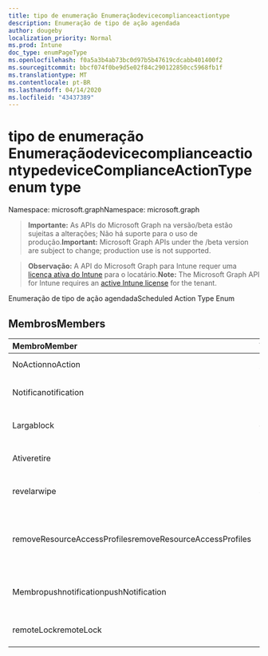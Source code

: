 ```yaml
---
title: tipo de enumeração Enumeraçãodevicecomplianceactiontype
description: Enumeração de tipo de ação agendada
author: dougeby
localization_priority: Normal
ms.prod: Intune
doc_type: enumPageType
ms.openlocfilehash: f0a5a3b4ab73bc0d97b5b47619cdcabb401400f2
ms.sourcegitcommit: bbcf074f0be9d5e02f84c290122850cc5968fb1f
ms.translationtype: MT
ms.contentlocale: pt-BR
ms.lasthandoff: 04/14/2020
ms.locfileid: "43437389"
---
```

# <a name="devicecomplianceactiontype-enum-type"></a><span data-ttu-id="86854-103">tipo de enumeração Enumeraçãodevicecomplianceactiontype</span><span class="sxs-lookup"><span data-stu-id="86854-103">deviceComplianceActionType enum type</span></span>

<span data-ttu-id="86854-104">Namespace: microsoft.graph</span><span class="sxs-lookup"><span data-stu-id="86854-104">Namespace: microsoft.graph</span></span>

> <span data-ttu-id="86854-105">**Importante:** As APIs do Microsoft Graph na versão/beta estão sujeitas a alterações; Não há suporte para o uso de produção.</span><span class="sxs-lookup"><span data-stu-id="86854-105">**Important:** Microsoft Graph APIs under the /beta version are subject to change; production use is not supported.</span></span>

> <span data-ttu-id="86854-106">**Observação:** A API do Microsoft Graph para Intune requer uma [licença ativa do Intune](https://go.microsoft.com/fwlink/?linkid=839381) para o locatário.</span><span class="sxs-lookup"><span data-stu-id="86854-106">**Note:** The Microsoft Graph API for Intune requires an [active Intune license](https://go.microsoft.com/fwlink/?linkid=839381) for the tenant.</span></span>

<span data-ttu-id="86854-107">Enumeração de tipo de ação agendada</span><span class="sxs-lookup"><span data-stu-id="86854-107">Scheduled Action Type Enum</span></span>

## <a name="members"></a><span data-ttu-id="86854-108">Membros</span><span class="sxs-lookup"><span data-stu-id="86854-108">Members</span></span>
|<span data-ttu-id="86854-109">Membro</span><span class="sxs-lookup"><span data-stu-id="86854-109">Member</span></span>|<span data-ttu-id="86854-110">Valor</span><span class="sxs-lookup"><span data-stu-id="86854-110">Value</span></span>|<span data-ttu-id="86854-111">Descrição</span><span class="sxs-lookup"><span data-stu-id="86854-111">Description</span></span>|
|:---|:---|:---|
|<span data-ttu-id="86854-112">NoAction</span><span class="sxs-lookup"><span data-stu-id="86854-112">noAction</span></span>|<span data-ttu-id="86854-113">,0</span><span class="sxs-lookup"><span data-stu-id="86854-113">0</span></span>|<span data-ttu-id="86854-114">Nenhuma ação</span><span class="sxs-lookup"><span data-stu-id="86854-114">No Action</span></span>|
|<span data-ttu-id="86854-115">Notifica</span><span class="sxs-lookup"><span data-stu-id="86854-115">notification</span></span>|<span data-ttu-id="86854-116">1</span><span class="sxs-lookup"><span data-stu-id="86854-116">1</span></span>|<span data-ttu-id="86854-117">Enviar notificação</span><span class="sxs-lookup"><span data-stu-id="86854-117">Send Notification</span></span>|
|<span data-ttu-id="86854-118">Larga</span><span class="sxs-lookup"><span data-stu-id="86854-118">block</span></span>|<span data-ttu-id="86854-119">duas</span><span class="sxs-lookup"><span data-stu-id="86854-119">2</span></span>|<span data-ttu-id="86854-120">Bloquear o dispositivo no AAD</span><span class="sxs-lookup"><span data-stu-id="86854-120">Block the device in AAD</span></span>|
|<span data-ttu-id="86854-121">Ative</span><span class="sxs-lookup"><span data-stu-id="86854-121">retire</span></span>|<span data-ttu-id="86854-122">3D</span><span class="sxs-lookup"><span data-stu-id="86854-122">3</span></span>|<span data-ttu-id="86854-123">Desativar o dispositivo</span><span class="sxs-lookup"><span data-stu-id="86854-123">Retire the device</span></span>|
|<span data-ttu-id="86854-124">revelar</span><span class="sxs-lookup"><span data-stu-id="86854-124">wipe</span></span>|<span data-ttu-id="86854-125">4 </span><span class="sxs-lookup"><span data-stu-id="86854-125">4</span></span>|<span data-ttu-id="86854-126">Apagar o dispositivo</span><span class="sxs-lookup"><span data-stu-id="86854-126">Wipe the device</span></span>|
|<span data-ttu-id="86854-127">removeResourceAccessProfiles</span><span class="sxs-lookup"><span data-stu-id="86854-127">removeResourceAccessProfiles</span></span>|<span data-ttu-id="86854-128">5 </span><span class="sxs-lookup"><span data-stu-id="86854-128">5</span></span>|<span data-ttu-id="86854-129">Remover perfis de acesso a recursos do dispositivo</span><span class="sxs-lookup"><span data-stu-id="86854-129">Remove Resource Access Profiles from the device</span></span>|
|<span data-ttu-id="86854-130">Membropushnotification</span><span class="sxs-lookup"><span data-stu-id="86854-130">pushNotification</span></span>|<span data-ttu-id="86854-131">9 </span><span class="sxs-lookup"><span data-stu-id="86854-131">9</span></span>|<span data-ttu-id="86854-132">Enviar notificação por push ao dispositivo</span><span class="sxs-lookup"><span data-stu-id="86854-132">Send push notification to device</span></span>|
|<span data-ttu-id="86854-133">remoteLock</span><span class="sxs-lookup"><span data-stu-id="86854-133">remoteLock</span></span>|<span data-ttu-id="86854-134">10 </span><span class="sxs-lookup"><span data-stu-id="86854-134">10</span></span>|<span data-ttu-id="86854-135">Bloquear o dispositivo remotamente</span><span class="sxs-lookup"><span data-stu-id="86854-135">Remotely lock the device</span></span>|



